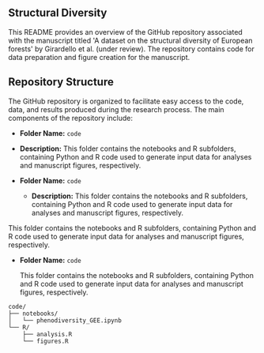 ## Structural Diversity

This README provides an overview of the GitHub repository associated with the manuscript titled 'A dataset on the structural diversity of European forests' by Girardello et al. (under review). The repository contains code for data preparation and figure creation for the manuscript.

## Repository Structure

The GitHub repository is organized to facilitate easy access to the code, data, and results produced during the research process. The main components of the repository include:




- **Folder Name:** `code`
- **Description:** This folder contains the notebooks and R subfolders, containing Python and R code used to generate input data for analyses and manuscript figures, respectively.


- **Folder Name:** `code`
  - **Description:** This folder contains the notebooks and R subfolders, containing Python and R code used to generate input data for analyses and manuscript figures, respectively.

 This folder contains the notebooks and R subfolders, containing Python and R code used to generate input data for analyses and manuscript figures, respectively.

- **Folder Name:** `code`
  
  This folder contains the notebooks and R subfolders, containing Python and R code used to generate input data for analyses and manuscript figures, respectively.



```
code/
├── notebooks/
│   └── phenodiversity_GEE.ipynb
└── R/
    ├── analysis.R
    └── figures.R
```
